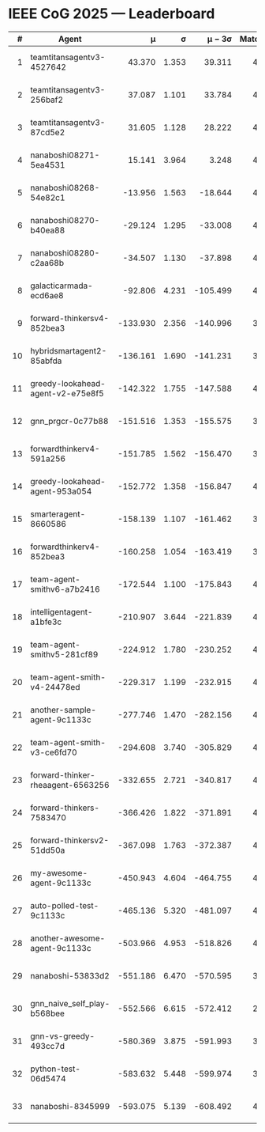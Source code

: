 # IEEE CoG 2025 — Leaderboard

| # | Agent | μ | σ | μ − 3σ | Matches | Updated |
|---:|---|---:|---:|---:|---:|---|
| 1 | teamtitansagentv3-4527642 | 43.370 | 1.353 | 39.311 | 4056 | 2025-09-02 01:52 |
| 2 | teamtitansagentv3-256baf2 | 37.087 | 1.101 | 33.784 | 4274 | 2025-09-02 01:52 |
| 3 | teamtitansagentv3-87cd5e2 | 31.605 | 1.128 | 28.222 | 4398 | 2025-09-02 01:52 |
| 4 | nanaboshi08271-5ea4531 | 15.141 | 3.964 | 3.248 | 4440 | 2025-09-02 01:52 |
| 5 | nanaboshi08268-54e82c1 | -13.956 | 1.563 | -18.644 | 4720 | 2025-09-02 01:52 |
| 6 | nanaboshi08270-b40ea88 | -29.124 | 1.295 | -33.008 | 4440 | 2025-09-02 01:52 |
| 7 | nanaboshi08280-c2aa68b | -34.507 | 1.130 | -37.898 | 4680 | 2025-09-02 01:52 |
| 8 | galacticarmada-ecd6ae8 | -92.806 | 4.231 | -105.499 | 4200 | 2025-09-02 01:52 |
| 9 | forward-thinkersv4-852bea3 | -133.930 | 2.356 | -140.996 | 3635 | 2025-09-02 01:52 |
| 10 | hybridsmartagent2-85abfda | -136.161 | 1.690 | -141.231 | 3598 | 2025-09-02 01:52 |
| 11 | greedy-lookahead-agent-v2-e75e8f5 | -142.322 | 1.755 | -147.588 | 4668 | 2025-09-02 01:52 |
| 12 | gnn_prgcr-0c77b88 | -151.516 | 1.353 | -155.575 | 3420 | 2025-09-02 01:52 |
| 13 | forwardthinkerv4-591a256 | -151.785 | 1.562 | -156.470 | 3589 | 2025-09-02 01:52 |
| 14 | greedy-lookahead-agent-953a054 | -152.772 | 1.358 | -156.847 | 4668 | 2025-09-02 01:52 |
| 15 | smarteragent-8660586 | -158.139 | 1.107 | -161.462 | 3449 | 2025-09-02 01:52 |
| 16 | forwardthinkerv4-852bea3 | -160.258 | 1.054 | -163.419 | 3470 | 2025-09-02 01:52 |
| 17 | team-agent-smithv6-a7b2416 | -172.544 | 1.100 | -175.843 | 4580 | 2025-09-02 01:52 |
| 18 | intelligentagent-a1bfe3c | -210.907 | 3.644 | -221.839 | 4045 | 2025-09-02 01:52 |
| 19 | team-agent-smithv5-281cf89 | -224.912 | 1.780 | -230.252 | 4340 | 2025-09-02 01:52 |
| 20 | team-agent-smith-v4-24478ed | -229.317 | 1.199 | -232.915 | 4740 | 2025-09-02 01:52 |
| 21 | another-sample-agent-9c1133c | -277.746 | 1.470 | -282.156 | 4580 | 2025-09-02 01:52 |
| 22 | team-agent-smith-v3-ce6fd70 | -294.608 | 3.740 | -305.829 | 4500 | 2025-09-02 01:52 |
| 23 | forward-thinker-rheaagent-6563256 | -332.655 | 2.721 | -340.817 | 4528 | 2025-09-02 01:52 |
| 24 | forward-thinkers-7583470 | -366.426 | 1.822 | -371.891 | 4479 | 2025-09-02 01:52 |
| 25 | forward-thinkersv2-51dd50a | -367.098 | 1.763 | -372.387 | 4207 | 2025-09-02 01:52 |
| 26 | my-awesome-agent-9c1133c | -450.943 | 4.604 | -464.755 | 4300 | 2025-09-02 01:52 |
| 27 | auto-polled-test-9c1133c | -465.136 | 5.320 | -481.097 | 4400 | 2025-09-02 01:52 |
| 28 | another-awesome-agent-9c1133c | -503.966 | 4.953 | -518.826 | 4580 | 2025-09-02 01:52 |
| 29 | nanaboshi-53833d2 | -551.186 | 6.470 | -570.595 | 3820 | 2025-09-02 01:52 |
| 30 | gnn_naive_self_play-b568bee | -552.566 | 6.615 | -572.412 | 2960 | 2025-09-02 01:52 |
| 31 | gnn-vs-greedy-493cc7d | -580.369 | 3.875 | -591.993 | 3860 | 2025-09-02 01:52 |
| 32 | python-test-06d5474 | -583.632 | 5.448 | -599.974 | 3420 | 2025-09-02 01:52 |
| 33 | nanaboshi-8345999 | -593.075 | 5.139 | -608.492 | 4100 | 2025-09-02 01:52 |
